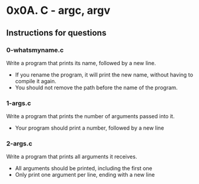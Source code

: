 # 0x0A. C - argc, argv

## Instructions for questions

### 0-whatsmyname.c

Write a program that prints its name, followed by a new line.

- If you rename the program, it will print the new name, without having to compile it again.
- You should not remove the path before the name of the program.

### 1-args.c

Write a program that prints the number of arguments passed into it.

- Your program should print a number, followed by a new line

### 2-args.c

Write a program that prints all arguments it receives.

- All arguments should be printed, including the first one
- Only print one argument per line, ending with a new line
